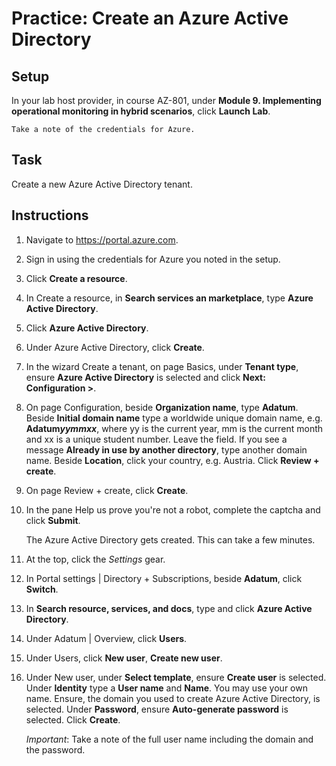 # Practice: Create an Azure Active Directory

## Setup

In your lab host provider, in course AZ-801, under **Module 9. Implementing operational monitoring in hybrid scenarios**, click **Launch Lab**.

    Take a note of the credentials for Azure.

## Task

Create a new Azure Active Directory tenant.

## Instructions

1. Navigate to <https://portal.azure.com>.
1. Sign in using the credentials for Azure you noted in the setup.
1. Click **Create a resource**.
1. In Create a resource, in **Search services an marketplace**, type **Azure Active Directory**.
1. Click **Azure Active Directory**.
1. Under Azure Active Directory, click **Create**.
1. In the wizard Create a tenant, on page Basics, under **Tenant type**, ensure **Azure Active Directory** is selected and click **Next: Configuration >**.
1. On page Configuration, beside **Organization name**, type **Adatum**. Beside **Initial domain name** type a worldwide unique domain name, e.g. **Adatum*yymmxx***, where yy is the current year, mm is the current month and xx is a unique student number. Leave the field. If you see a message **Already in use by another directory**, type another domain name. Beside **Location**, click your country, e.g. Austria. Click **Review + create**.
1. On page Review + create, click **Create**.
1. In the pane Help us prove you're not a robot, complete the captcha and click **Submit**.

    The Azure Active Directory gets created. This can take a few minutes.

1. At the top, click the *Settings* gear.
1. In Portal settings | Directory + Subscriptions, beside **Adatum**, click **Switch**.
1. In **Search resource, services, and docs**, type and click **Azure Active Directory**.
1. Under Adatum | Overview, click **Users**.
1. Under Users, click **New user**, **Create new user**.
1. Under New user, under **Select template**, ensure **Create user** is selected. Under **Identity** type a **User name** and **Name**. You may use your own name. Ensure, the domain you used to create Azure Active Directory, is selected. Under **Password**, ensure **Auto-generate password** is selected. Click **Create**.

    *Important*: Take a note of the full user name including the domain and the password.
